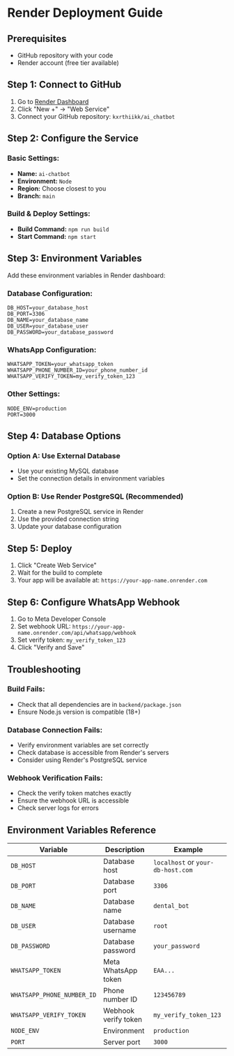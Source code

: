 # Render Deployment Guide

## Prerequisites
- GitHub repository with your code
- Render account (free tier available)

## Step 1: Connect to GitHub
1. Go to [Render Dashboard](https://dashboard.render.com/)
2. Click "New +" → "Web Service"
3. Connect your GitHub repository: `kxrthiikk/ai_chatbot`

## Step 2: Configure the Service

### Basic Settings:
- **Name:** `ai-chatbot`
- **Environment:** `Node`
- **Region:** Choose closest to you
- **Branch:** `main`

### Build & Deploy Settings:
- **Build Command:** `npm run build`
- **Start Command:** `npm start`

## Step 3: Environment Variables

Add these environment variables in Render dashboard:

### Database Configuration:
```
DB_HOST=your_database_host
DB_PORT=3306
DB_NAME=your_database_name
DB_USER=your_database_user
DB_PASSWORD=your_database_password
```

### WhatsApp Configuration:
```
WHATSAPP_TOKEN=your_whatsapp_token
WHATSAPP_PHONE_NUMBER_ID=your_phone_number_id
WHATSAPP_VERIFY_TOKEN=my_verify_token_123
```

### Other Settings:
```
NODE_ENV=production
PORT=3000
```

## Step 4: Database Options

### Option A: Use External Database
- Use your existing MySQL database
- Set the connection details in environment variables

### Option B: Use Render PostgreSQL (Recommended)
1. Create a new PostgreSQL service in Render
2. Use the provided connection string
3. Update your database configuration

## Step 5: Deploy
1. Click "Create Web Service"
2. Wait for the build to complete
3. Your app will be available at: `https://your-app-name.onrender.com`

## Step 6: Configure WhatsApp Webhook
1. Go to Meta Developer Console
2. Set webhook URL: `https://your-app-name.onrender.com/api/whatsapp/webhook`
3. Set verify token: `my_verify_token_123`
4. Click "Verify and Save"

## Troubleshooting

### Build Fails:
- Check that all dependencies are in `backend/package.json`
- Ensure Node.js version is compatible (18+)

### Database Connection Fails:
- Verify environment variables are set correctly
- Check database is accessible from Render's servers
- Consider using Render's PostgreSQL service

### Webhook Verification Fails:
- Check the verify token matches exactly
- Ensure the webhook URL is accessible
- Check server logs for errors

## Environment Variables Reference

| Variable | Description | Example |
|----------|-------------|---------|
| `DB_HOST` | Database host | `localhost` or `your-db-host.com` |
| `DB_PORT` | Database port | `3306` |
| `DB_NAME` | Database name | `dental_bot` |
| `DB_USER` | Database username | `root` |
| `DB_PASSWORD` | Database password | `your_password` |
| `WHATSAPP_TOKEN` | Meta WhatsApp token | `EAA...` |
| `WHATSAPP_PHONE_NUMBER_ID` | Phone number ID | `123456789` |
| `WHATSAPP_VERIFY_TOKEN` | Webhook verify token | `my_verify_token_123` |
| `NODE_ENV` | Environment | `production` |
| `PORT` | Server port | `3000` |
